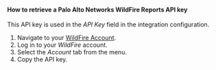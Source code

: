 #### How to retrieve a Palo Alto Networks WildFire Reports API key
This API key is used in the *API Key* field in the integration configuration.
1. Navigate to your [WildFire Account](https://wildfire.paloaltonetworks.com/wildfire/account).
2. Log in to your *WildFire* account.
3. Select the *Account* tab from the menu.
4. Copy the API key.
